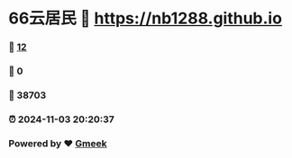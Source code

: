 # 66云居民 :link: https://nb1288.github.io 
### :page_facing_up: [12](https://nb1288.github.io/tag.html) 
### :speech_balloon: 0 
### :hibiscus: 38703 
### :alarm_clock: 2024-11-03 20:20:37 
### Powered by :heart: [Gmeek](https://github.com/Meekdai/Gmeek)

